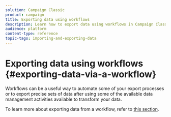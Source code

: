 ```yaml
---
solution: Campaign Classic
product: campaign
title: Exporting data using workflows
description: Learn how to export data using workflows in Campaign Classic.
audience: platform
content-type: reference
topic-tags: importing-and-exporting-data
---
```


# Exporting data using workflows {#exporting-data-via-a-workflow}

Workflows can be a useful way to automate some of your export processes or to export precise sets of data after using some of the available data management activities available to transform your data.

To learn more about exporting data from a workflow, refer to [this section](../../workflow/using/how-to-use-workflow-data.md).
